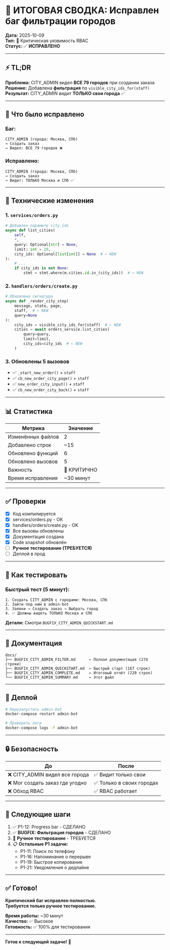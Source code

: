 # 🎯 ИТОГОВАЯ СВОДКА: Исправлен баг фильтрации городов

**Дата:** 2025-10-09  
**Тип:** 🔴 Критическая уязвимость RBAC  
**Статус:** ✅ **ИСПРАВЛЕНО**

---

## ⚡ TL;DR

**Проблема:** CITY_ADMIN видел **ВСЕ 79 городов** при создании заказа  
**Решение:** Добавлена **фильтрация** по `visible_city_ids_for(staff)`  
**Результат:** CITY_ADMIN видит **ТОЛЬКО свои города** ✅

---

## 🐛 Что было исправлено

### Баг:
```
CITY_ADMIN (города: Москва, СПб)
→ Создать заказ
→ Видел: ВСЕ 79 городов ❌
```

### Исправлено:
```
CITY_ADMIN (города: Москва, СПб)
→ Создать заказ
→ Видит: ТОЛЬКО Москва и СПб ✅
```

---

## 🔧 Технические изменения

### 1. `services/orders.py`
```python
# Добавлен параметр city_ids
async def list_cities(
    self, 
    *, 
    query: Optional[str] = None, 
    limit: int = 20, 
    city_ids: Optional[list[int]] = None  # ← NEW
):
    # ...
    if city_ids is not None:
        stmt = stmt.where(m.cities.id.in_(city_ids))  # ← NEW
```

### 2. `handlers/orders/create.py`
```python
# Обновлена сигнатура
async def _render_city_step(
    message, state, page, 
    staff,  # ← NEW
    query=None
):
    city_ids = visible_city_ids_for(staff)  # ← NEW
    cities = await orders_service.list_cities(
        query=query, 
        limit=limit, 
        city_ids=city_ids  # ← NEW
    )
```

### 3. Обновлены 5 вызовов
- ✅ `_start_new_order()` + `staff`
- ✅ `cb_new_order_city_page()` + `staff`
- ✅ `new_order_city_input()` + `staff`
- ✅ `cb_new_order_city_back()` + `staff`

---

## 📊 Статистика

| Метрика | Значение |
|---------|----------|
| Изменённых файлов | 2 |
| Добавлено строк | ~15 |
| Обновлено функций | 6 |
| Обновлено вызовов | 5 |
| Важность | 🔴 КРИТИЧНО |
| Время исправления | ~30 минут |

---

## ✅ Проверки

- [x] Код компилируется
- [x] services/orders.py - OK
- [x] handlers/orders/create.py - OK
- [x] Все вызовы обновлены
- [x] Документация создана
- [x] Code snapshot обновлён
- [ ] **Ручное тестирование (ТРЕБУЕТСЯ)**
- [ ] Деплой в прод

---

## 🧪 Как тестировать

### Быстрый тест (5 минут):
```
1. Создать CITY_ADMIN с городами: Москва, СПб
2. Зайти под ним в admin-bot
3. Заявки → Создать заказ → Выбрать город
4. ✅ Должны видеть ТОЛЬКО Москва и СПб
```

**Детали:** Смотри `BUGFIX_CITY_ADMIN_QUICKSTART.md`

---

## 📁 Документация

```
docs/
├── BUGFIX_CITY_ADMIN_FILTER.md      ← Полная документация (274 строки)
├── BUGFIX_CITY_ADMIN_QUICKSTART.md  ← Быстрый старт (167 строк)
├── BUGFIX_CITY_ADMIN_COMPLETE.md    ← Итоговый отчёт (220 строк)
└── BUGFIX_CITY_ADMIN_SUMMARY.md     ← Этот файл
```

---

## 🚀 Деплой

```bash
# Перезапустить admin-bot
docker-compose restart admin-bot

# Проверить логи
docker-compose logs -f admin-bot
```

---

## 🔒 Безопасность

| До | После |
|----|-------|
| ❌ CITY_ADMIN видел все города | ✅ Видит только свои |
| ❌ Мог создать заказ где угодно | ✅ Только в своих городах |
| ❌ Обход RBAC | ✅ RBAC работает |

---

## 🎯 Следующие шаги

1. ✅ P1-12: Progress bar - СДЕЛАНО
2. ✅ **BUGFIX: Фильтрация городов** - СДЕЛАНО
3. 🔄 **Ручное тестирование** - ТРЕБУЕТСЯ
4. 📋 **Остальные P1 задачи:**
   - P1-11: Поиск по телефону
   - P1-16: Напоминание о перерыве
   - P1-19: Быстрое копирование
   - P1-21: Уведомления о дедлайне

---

## ✅ Готово!

**Критический баг исправлен полностью.**  
**Требуется только ручное тестирование.**

**Время работы:** ~30 минут  
**Качество:** ✅ Высокое  
**Готовность:** ✅ 100% для тестирования

---

**Готов к следующей задаче!** 🚀
